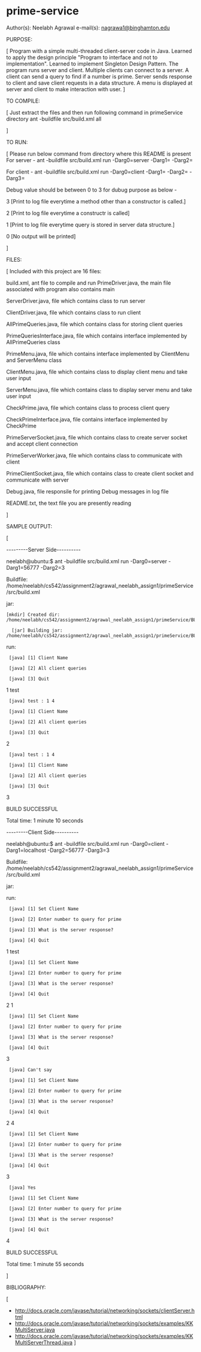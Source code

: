 # prime-service
Author(s): Neelabh Agrawal
e-mail(s): nagrawa1@binghamton.edu

PURPOSE:

[
  Program with a simple multi-threaded client-server code in Java. Learned to apply the design 
  principle "Program to interface and not to implementation". Learned to implement Singleton 
  Design Pattern. 
  The program runs server and client. Multiple clients can connect to a server. A client can
  send a query to find if a number is prime. Server sends response to client and save client
  requests in a data structure. A menu is displayed at server and client to make interaction
  with user.
]

TO COMPILE:

[
  Just extract the files and then run following command in primeService directory
  ant -buildfile src/build.xml all

]

TO RUN:

[
  Please run below command from directory where this README is present
  For server - 
  ant -buildfile src/build.xml run -Darg0=server -Darg1=<port number> -Darg2=<debug value>

  For client -
  ant -buildfile src/build.xml run -Darg0=client -Darg1=<hostname> -Darg2=<port number>
   -Darg3=<debug value>

  Debug value should be between 0 to 3 for dubug purpose as below -
  
  3 [Print to log file everytime a method other than a constructor is called.]
  
  2 [Print to log file everytime a constructr is called]
  
  1 [Print to log file everytime query is stored in server data structure.]
  
  0 [No output will be printed]
  

]

FILES:

[
  Included with this project are 16 files:

  build.xml, ant file to compile and run 
  PrimeDriver.java, the main file associated with program also contains main
  
  ServerDriver.java, file which contains class to run server
  
  ClientDriver.java, file which contains class to run client
  
  AllPrimeQueries.java, file which contains class for storing client queries
  
  PrimeQueriesInterface.java, file which contains interface implemented by 
		AllPrimeQueries class
		
  PrimeMenu.java, file which contains interface implemented by ClientMenu and 
		ServerMenu class
		
  ClientMenu.java, file which contains class to display client menu and take 
		user input
		
  ServerMenu.java, file which contains class to display server menu and take 
		user input
		
  CheckPrime.java, file which contains class to process client query
  
  CheckPrimeInterface.java, file contains interface implemented by CheckPrime
  
  PrimeServerSocket.java, file which contains class to create server socket and 
		accept client connection
		
  PrimeServerWorker.java, file which contains class to communicate with client
  
  PrimeClientSocket.java, file which contains class to create client socket and
		communicate with server
		
  Debug.java, file responsile for printing Debug messages in log file
  
  README.txt, the text file you are presently reading
  
]

SAMPLE OUTPUT:

[

---------Server Side----------

neelabh@ubuntu:$ ant -buildfile src/build.xml run -Darg0=server -Darg1=56777 -Darg2=3

Buildfile: /home/neelabh/cs542/assignment2/agrawal_neelabh_assign1/primeService/src/build.xml


jar:

    [mkdir] Created dir: /home/neelabh/cs542/assignment2/agrawal_neelabh_assign1/primeService/BUILD/jar
    
      [jar] Building jar: /home/neelabh/cs542/assignment2/agrawal_neelabh_assign1/primeService/BUILD/jar/primeService.jar

run:

     [java] [1] Client Name
     
     [java] [2] All client queries
     
     [java] [3] Quit
     
1 test

     [java] test : 1 4 
     
     [java] [1] Client Name
     
     [java] [2] All client queries
     
     [java] [3] Quit
     
2

     [java] test : 1 4 
     
     [java] [1] Client Name
     
     [java] [2] All client queries
     
     [java] [3] Quit
     
3


BUILD SUCCESSFUL

Total time: 1 minute 10 seconds


---------Client Side----------

neelabh@ubuntu:$ ant -buildfile src/build.xml run -Darg0=client -Darg1=localhost -Darg2=56777 -Darg3=3

Buildfile: /home/neelabh/cs542/assignment2/agrawal_neelabh_assign1/primeService/src/build.xml


jar:

run:

     [java] [1] Set Client Name
     
     [java] [2] Enter number to query for prime
     
     [java] [3] What is the server response?
     
     [java] [4] Quit
     
1 test

     [java] [1] Set Client Name
     
     [java] [2] Enter number to query for prime
     
     [java] [3] What is the server response?
     
     [java] [4] Quit
     
2 1

     [java] [1] Set Client Name
     
     [java] [2] Enter number to query for prime
     
     [java] [3] What is the server response?
     
     [java] [4] Quit
     
3

     [java] Can't say
     
     [java] [1] Set Client Name
     
     [java] [2] Enter number to query for prime
     
     [java] [3] What is the server response?
     
     [java] [4] Quit
     
2 4

     [java] [1] Set Client Name
     
     [java] [2] Enter number to query for prime
     
     [java] [3] What is the server response?
     
     [java] [4] Quit
     
3

     [java] Yes
     
     [java] [1] Set Client Name
     
     [java] [2] Enter number to query for prime
     
     [java] [3] What is the server response?
     
     [java] [4] Quit
     
4



BUILD SUCCESSFUL

Total time: 1 minute 55 seconds

]

BIBLIOGRAPHY:

[
  * http://docs.oracle.com/javase/tutorial/networking/sockets/clientServer.html
  * http://docs.oracle.com/javase/tutorial/networking/sockets/examples/KKMultiServer.java
  * http://docs.oracle.com/javase/tutorial/networking/sockets/examples/KKMultiServerThread.java
]

